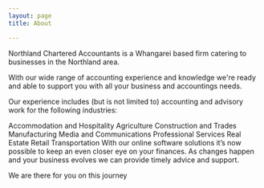 ```yaml
---
layout: page
title: About

---
```


Northland Chartered Accountants is a Whangarei based firm catering to businesses in the Northland area.

With our wide range of accounting experience and knowledge we're ready and able to support you with all your business and accountings needs.

Our experience includes (but is not limited to) accounting and advisory work for the following industries:

Accommodation and Hospitality
Agriculture
Construction and Trades
Manufacturing
Media and Communications
Professional Services
Real Estate
Retail
Transportation
With our online software solutions it’s now possible to keep an even closer eye on your finances. As changes happen and your business evolves we can provide timely advice and support.

We are there for you on this journey
